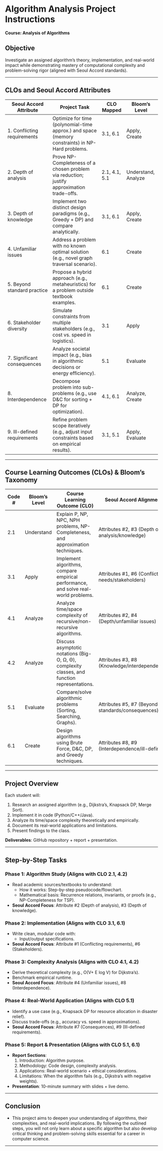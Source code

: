# Algorithm Analysis Project Instructions
**Course: Analysis of Algorithms**

## Objective
Investigate an assigned algorithm’s theory, implementation, and real-world impact while demonstrating mastery of computational complexity and problem-solving rigor (aligned with Seoul Accord standards).

---

## CLOs and Seoul Accord Attributes

| **Seoul Accord Attribute** | **Project Task** | **CLO Mapped** | **Bloom’s Level** |
|----------------------------|------------------|----------------|-------------------|
| 1. Conflicting requirements | Optimize for time (polynomial-time approx.) and space (memory constraints) in NP-Hard problems. | 3.1, 6.1 | Apply, Create |
| 2. Depth of analysis | Prove NP-Completeness of a chosen problem via reduction; justify approximation trade-offs. | 2.1, 4.1, 5.1 | Understand, Analyze |
| 3. Depth of knowledge | Implement two distinct design paradigms (e.g., Greedy + DP) and compare analytically. | 3.1, 6.1 | Apply, Create |
| 4. Unfamiliar issues | Address a problem with no known optimal solution (e.g., novel graph traversal scenario). | 6.1 | Create |
| 5. Beyond standard practice | Propose a hybrid approach (e.g., metaheuristics) for a problem outside textbook examples. | 6.1 | Create |
| 6. Stakeholder diversity | Simulate constraints from multiple stakeholders (e.g., cost vs. speed in logistics). | 3.1 | Apply |
| 7. Significant consequences | Analyze societal impact (e.g., bias in algorithmic decisions or energy efficiency). | 5.1 | Evaluate |
| 8. Interdependence | Decompose problem into sub-problems (e.g., use D&C for sorting + DP for optimization). | 4.1, 6.1 | Analyze, Create |
| 9. Ill-defined requirements | Refine problem scope iteratively (e.g., adjust input constraints based on empirical results). | 3.1, 5.1 | Apply, Evaluate |

---

## Course Learning Outcomes (CLOs) & Bloom’s Taxonomy

| **Code #** | **Bloom’s Level** | **Course Learning Outcome (CLO)** | **Seoul Accord Alignment** |
|------------|-------------------|-----------------------------------|----------------------------|
| 2.1        | Understand        | Explain P, NP, NPC, NPH problems, NP-Completeness, and approximation techniques. | Attributes #2, #3 (Depth of analysis/knowledge) |
| 3.1        | Apply             | Implement algorithms, compare empirical performance, and solve real-world problems. | Attributes #1, #6 (Conflicting needs/stakeholders) |
| 4.1        | Analyze           | Analyze time/space complexity of recursive/non-recursive algorithms. | Attributes #2, #4 (Depth/unfamiliar issues) |
| 4.2        | Analyze           | Discuss asymptotic notations (Big-O, Ω, Θ), complexity classes, and function representations. | Attributes #3, #8 (Knowledge/interdependence) |
| 5.1        | Evaluate          | Compare/solve algorithmic problems (Sorting, Searching, Graphs). | Attributes #5, #7 (Beyond standards/consequences) |
| 6.1        | Create            | Design algorithms using Brute Force, D&C, DP, and Greedy techniques. | Attributes #8, #9 (Interdependence/ill-defined) |

---

## Project Overview
Each student will:
1. Research an assigned algorithm (e.g., Dijkstra’s, Knapsack DP, Merge Sort).
2. Implement it in code (Python/C++/Java).
3. Analyze its time/space complexity theoretically and empirically.
4. Document its real-world applications and limitations.
5. Present findings to the class.

**Deliverables**: GitHub repository + report + presentation.

---

## Step-by-Step Tasks

### Phase 1: Algorithm Study (Aligns with CLO 2.1, 4.2)
- Read academic sources/textbooks to understand:
    - How it works: Step-by-step pseudocode/flowchart.
    - Mathematical basis: Recurrence relations, invariants, or proofs (e.g., NP-Completeness for TSP).
- **Seoul Accord Focus**: Attribute #2 (Depth of analysis), #3 (Depth of knowledge).

### Phase 2: Implementation (Aligns with CLO 3.1, 6.1)
- Write clean, modular code with:
    - Input/output specifications.
- **Seoul Accord Focus**: Attribute #1 (Conflicting requirements), #6 (Stakeholders).

### Phase 3: Complexity Analysis (Aligns with CLO 4.1, 4.2)
- Derive theoretical complexity (e.g., O(V+ E log V) for Dijkstra’s).
- Benchmark empirical runtime.
- **Seoul Accord Focus**: Attribute #4 (Unfamiliar issues), #8 (Interdependence).

### Phase 4: Real-World Application (Aligns with CLO 5.1)
- Identify a use case (e.g., Knapsack DP for resource allocation in disaster relief).
- Discuss trade-offs (e.g., accuracy vs. speed in approximations).
- **Seoul Accord Focus**: Attribute #7 (Consequences), #9 (Ill-defined requirements).

### Phase 5: Report & Presentation (Aligns with CLO 5.1, 6.1)
- **Report Sections**:
    1. Introduction: Algorithm purpose.
    2. Methodology: Code design, complexity analysis.
    3. Applications: Real-world scenario + ethical considerations.
    4. Limitations: When the algorithm fails (e.g., Dijkstra’s with negative weights).
- **Presentation**: 10-minute summary with slides + live demo.

---

## Conclusion
 - This project aims to deepen your understanding of algorithms, their complexities, and real-world implications. By following the outlined steps, you will not only learn about a specific algorithm but also develop critical thinking and problem-solving skills essential for a career in computer science.

---

